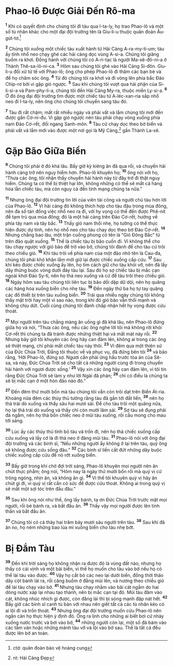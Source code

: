 # Phao-lô Được Giải Đến Rô-ma
<sup><b>1</b></sup> Khi có quyết định cho chúng tôi đi tàu qua I-ta-ly, họ trao Phao-lô và một số tù nhân khác cho một đại đội trưởng tên là Giu-li-u thuộc quân đoàn Âu-gút-tơ.[^1]

<sup><b>2</b></sup> Chúng tôi xuống một chiếc tàu xuất hành từ Hải Cảng A-ra-my-ti-um; tàu ấy tính nhổ neo chạy ghé các hải cảng dọc vùng A-si-a. Chúng tôi giăng buồm ra khơi. Đồng hành với chúng tôi có A-ri-tạc là người Ma-xê-đô-ni-a ở Thành Thê-sa-lô-ni-ca. <sup><b>3</b></sup> Hôm sau chúng tôi ghé vào Hải Cảng Si-đôn. Giu-li-u đối xử tử tế với Phao-lô; ông cho phép Phao-lô đi thăm các bạn bè và để họ chăm sóc ông. <sup><b>4</b></sup> Từ đó chúng tôi ra khơi và đi vòng lên phía bắc Đảo Chíp-rơ bởi vì gặp gió ngược. <sup><b>5</b></sup> Sau khi chúng tôi vượt qua hải phận của Si-li-si-a và Pam-phy-li-a, chúng tôi đến Hải Cảng My-ra, thuộc miền Ly-si-a. <sup><b>6</b></sup> Ở đó ông đại đội trưởng tìm được một chiếc tàu từ A-léc-xan-ria sắp nhổ neo đi I-ta-ly, nên ông cho chúng tôi chuyển sang tàu đó.

<sup><b>7</b></sup> Tàu đi rất chậm; mất rất nhiều ngày và phải vất vả lắm chúng tôi mới đến được gần Cơ-ni-đu. Vì gặp gió ngược nên tàu phải chạy vòng xuống phía nam Đảo Cơ-rết, đối ngang Sanh-môn. <sup><b>8</b></sup> Tàu cứ chạy dọc theo bờ biển và phải vất vả lắm mới vào được một nơi gọi là Mỹ Cảng,[^2] gần Thành La-sê.


# Gặp Bão Giữa Biển
<sup><b>9</b></sup> Chúng tôi phải ở đó khá lâu. Bấy giờ kỳ kiêng ăn đã qua rồi, và chuyến hải hành càng trở nên nguy hiểm hơn. Phao-lô khuyên họ; <sup><b>10</b></sup> ông nói với họ, “Thưa các ông, tôi nhận thấy chuyến hải hành này từ đây trở đi thật nguy hiểm. Chúng ta có thể bị thiệt hại lớn, không những có thể sẽ mất cả hàng hóa lẫn chiếc tàu, mà còn nguy cả đến tính mạng chúng ta nữa.”

<sup><b>11</b></sup> Nhưng ông đại đội trưởng tin lời của viên tài công và người chủ tàu hơn lời của Phao-lô. <sup><b>12</b></sup> Vì hải cảng đó không thích hợp cho tàu đậu trong mùa đông, nên đa số tán đồng việc nhổ neo ra đi, với hy vọng có thể đến được Phê-nít để tạm trú qua mùa đông; đó là một hải cảng trên Đảo Cơ-rết, hướng về phía tây nam và tây bắc. <sup><b>13</b></sup> Thấy gió nam thổi nhẹ, họ tưởng có thể thực hiện được dự tính, nên họ nhổ neo cho tàu chạy dọc theo bờ Đảo Cơ-rết. <sup><b>14</b></sup> Nhưng chẳng bao lâu, một trận cuồng phong có tên là “Gió Đông Bắc” từ trên đảo quật xuống. <sup><b>15</b></sup> Thế là chiếc tàu bị bão cuốn đi. Vì không thể cho tàu chạy ngược với gió bão để trở vào bờ, chúng tôi đành để cho tàu cứ trôi theo chiều gió. <sup><b>16</b></sup> Khi tàu trôi về phía nam của một đảo nhỏ tên là Cau-đa, chúng tôi phải khó khăn lắm mới giữ lại được chiếc xuồng cấp cứu. <sup><b>17</b></sup> Sau khi kéo được chiếc xuồng ấy lên, họ tìm cách giữ cho tàu khỏi vỡ, nên đã lấy dây thừng buộc vòng dưới đáy tàu lại. Sau đó họ sợ chiếc tàu bị mắc cạn ngoài khơi Đảo Sy-ti, nên họ thả neo xuống và cứ để tàu trôi theo chiều gió. <sup><b>18</b></sup> Ngày hôm sau tàu chúng tôi liên tục bị bão dồi dập dữ dội, nên họ quăng các hàng hóa xuống biển cho nhẹ tàu. <sup><b>19</b></sup> Đến ngày thứ ba họ tự tay quăng các đồ thiết bị trên tàu xuống biển. <sup><b>20</b></sup> Trải qua nhiều ngày chúng tôi không thấy mặt trời hay một vì sao nào, trong khi đó gió bão vẫn thổi mạnh và không chịu dứt. Cuối cùng chúng tôi đành chấp nhận hết hy vọng được cứu thoát.

<sup><b>21</b></sup> Mọi người trên tàu chẳng màng ăn uống gì đã khá lâu, nên Phao-lô đứng giữa họ và nói, “Thưa các ông, nếu các ông nghe lời tôi mà không rời khỏi Cơ-rết thì chúng ta đã tránh được những thiệt hại và mất mát này rồi. <sup><b>22</b></sup> Nhưng bây giờ tôi khuyên các ông hãy can đảm lên, không ai trong các ông sẽ thiệt mạng, chỉ phải mất chiếc tàu này thôi. <sup><b>23</b></sup> Vì đêm qua một thiên sứ của Đức Chúa Trời, Đấng tôi thuộc về và phục vụ, đã đứng bên tôi <sup><b>24</b></sup> và bảo rằng, ‘Hỡi Phao-lô, đừng sợ. Ngươi cần phải ứng hầu trước tòa án của Sê-sa, và này, Đức Chúa Trời sẽ cho tất cả những người cùng đi trong chuyến hải hành với ngươi được sống.’ <sup><b>25</b></sup> Vậy xin các ông hãy can đảm lên, vì tôi tin rằng Đức Chúa Trời sẽ làm y như lời Ngài đã phán; <sup><b>26</b></sup> chỉ có điều là chúng ta sẽ bị mắc cạn ở một hòn đảo nào đó.”

<sup><b>27</b></sup> Đến đêm thứ mười bốn mà tàu chúng tôi vẫn còn trôi dạt trên Biển Át-ria. Khoảng nửa đêm các thủy thủ tưởng rằng tàu đã gần tới đất liền, <sup><b>28</b></sup> nên họ thả trái dò xuống và thấy sâu hai mươi sải. Để cho tàu trôi một quãng nữa, họ lại thả trái dò xuống và thấy chỉ còn mười lăm sải. <sup><b>29</b></sup> Sợ tàu sẽ đụng phải đá ngầm, nên họ thả bốn chiếc neo ở mũi tàu xuống, rồi cầu mong cho mau tới sáng.

<sup><b>30</b></sup> Lúc ấy các thủy thủ tính bỏ tàu và trốn đi, nên họ thả chiếc xuồng cấp cứu xuống và lấy cớ là đi thả neo ở đàng mũi tàu. <sup><b>31</b></sup> Phao-lô nói với ông đại đội trưởng và các binh sĩ, “Nếu những người ấy không ở lại trên tàu, quý ông sẽ không được cứu sống đâu.” <sup><b>32</b></sup> Các binh sĩ liền cắt đứt những dây buộc chiếc xuồng cấp cứu để nó rớt xuống biển.

<sup><b>33</b></sup> Bấy giờ trong khi chờ đợi trời sáng, Phao-lô khuyên mọi người nên ăn chút thực phẩm; ông nói, “Hôm nay là ngày thứ mười bốn rồi mà quý vị cứ trông ngóng, nhịn ăn, và không ăn gì. <sup><b>34</b></sup> Vì thế tôi khuyên quý vị hãy ăn chút gì đi, vì quý vị rất cần có sức để được cứu thoát. Không ai trong quý vị sẽ mất một sợi tóc trên đầu đâu.”

<sup><b>35</b></sup> Sau khi ông nói như thế, ông lấy bánh, tạ ơn Đức Chúa Trời trước mặt mọi người, rồi bẻ bánh ra, và bắt đầu ăn. <sup><b>36</b></sup> Thấy vậy mọi người được lên tinh thần và bắt đầu ăn.

<sup><b>37</b></sup> Chúng tôi có cả thảy hai trăm bảy mươi sáu người trên tàu. <sup><b>38</b></sup> Sau khi đã ăn no, họ ném những bao lúa mì xuống biển cho tàu nhẹ bớt.


# Bị Đắm Tàu
<sup><b>39</b></sup> Đến khi trời sáng họ không nhận ra được đó là vùng đất nào, nhưng họ thấy có cái vịnh và một bãi biển, vì thế họ muốn cho tàu vào bờ nếu họ có thể lái tàu vào được. <sup><b>40</b></sup> Vậy họ cắt bỏ các neo lại dưới biển, đồng thời tháo dây cột bánh lái ra, rồi căng buồm ở đằng mũi lên, và nương theo chiều gió để lái tàu chạy vào bờ. <sup><b>41</b></sup> Nhưng tàu chạy nhằm vào bãi cát ngầm do hai dòng nước xáp lại nhau tạo thành, nên bị mắc cạn tại đó. Mũi tàu đâm vào cát, không nhúc nhích gì được, còn đằng lái thì bị sóng mạnh đập nát hết. <sup><b>42</b></sup> Bấy giờ các binh sĩ canh tù bàn với nhau nên giết tất cả các tù nhân kẻo có ai lội đi và trốn thoát. <sup><b>43</b></sup> Nhưng ông đại đội trưởng muốn cứu Phao-lô nên ngăn cản họ thực hiện ý định đó. Ông ra lịnh cho những ai biết bơi cứ nhảy xuống nước trước và bơi vào bờ, <sup><b>44</b></sup> những người còn lại, một số đã bám vào các tấm ván hoặc những mảnh tàu vỡ và lội vào bờ sau. Thế là tất cả đều được lên bờ an toàn.

[^1]: ctd: quân đoàn bảo vệ hoàng cung
[^2]: nt: Hải Cảng Đẹp